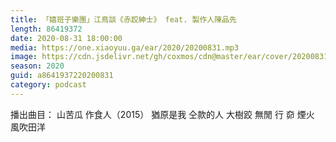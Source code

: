 ```yaml
---
title: 「嬉班子樂團」江鳥談《赤跤紳士》 feat. 製作人陳品先
length: 86419372
date: 2020-08-31 18:00:00
media: https://one.xiaoyuu.ga/ear/2020/20200831.mp3
image: https://cdn.jsdelivr.net/gh/coxmos/cdn@master/ear/cover/20200831.jpeg
season: 2020
guid: a8641937220200831
category: podcast
---
```


播出曲目：
山苦瓜
作食人（2015）
猶原是我
仝款的人
大樹跤
無閒
行
奅
煙火
風吹田洋

